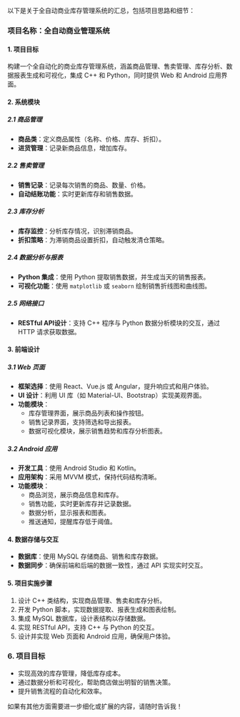 以下是关于全自动商业库存管理系统的汇总，包括项目思路和细节：

### 项目名称：全自动商业管理系统

#### 1. 项目目标
构建一个全自动化的商业库存管理系统，涵盖商品管理、售卖管理、库存分析、数据报表生成和可视化，集成 C++ 和 Python，同时提供 Web 和 Android 应用界面。

#### 2. 系统模块

##### 2.1 商品管理
- **商品类**：定义商品属性（名称、价格、库存、折扣）。
- **进货管理**：记录新商品信息，增加库存。

##### 2.2 售卖管理
- **销售记录**：记录每次销售的商品、数量、价格。
- **自动结账功能**：实时更新库存和销售数据。

##### 2.3 库存分析
- **库存监控**：分析库存情况，识别滞销商品。
- **折扣策略**：为滞销商品设置折扣，自动触发清仓策略。

##### 2.4 数据分析与报表
- **Python 集成**：使用 Python 提取销售数据，并生成当天的销售报表。
- **可视化功能**：使用 `matplotlib` 或 `seaborn` 绘制销售折线图和曲线图。

##### 2.5 网络接口
- **RESTful API设计**：支持 C++ 程序与 Python 数据分析模块的交互，通过 HTTP 请求获取数据。

#### 3. 前端设计

##### 3.1 Web 页面
- **框架选择**：使用 React、Vue.js 或 Angular，提升响应式和用户体验。
- **UI 设计**：利用 UI 库（如 Material-UI、Bootstrap）实现美观界面。
- **功能模块**：
  - 库存管理界面，展示商品列表和操作按钮。
  - 销售记录界面，支持筛选和导出报表。
  - 数据可视化模块，展示销售趋势和库存分析图表。

##### 3.2 Android 应用
- **开发工具**：使用 Android Studio 和 Kotlin。
- **应用架构**：采用 MVVM 模式，保持代码结构清晰。
- **功能模块**：
  - 商品浏览，展示商品信息和库存。
  - 销售功能，实时更新库存并记录数据。
  - 数据分析，显示报表和图表。
  - 推送通知，提醒库存低于阈值。

#### 4. 数据存储与交互
- **数据库**：使用 MySQL 存储商品、销售和库存数据。
- **数据同步**：确保前端和后端的数据一致性，通过 API 实现实时交互。

#### 5. 项目实施步骤
1. 设计 C++ 类结构，实现商品管理、售卖和库存分析。
2. 开发 Python 脚本，实现数据提取、报表生成和图表绘制。
3. 集成 MySQL 数据库，设计表结构以存储数据。
4. 实现 RESTful API，支持 C++ 与 Python 的交互。
5. 设计并实现 Web 页面和 Android 应用，确保用户体验。

### 6. 项目目标
- 实现高效的库存管理，降低库存成本。
- 通过数据分析和可视化，帮助商店做出明智的销售决策。
- 提升销售流程的自动化和效率。

如果有其他方面需要进一步细化或扩展的内容，请随时告诉我！
